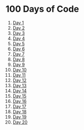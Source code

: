 # 100 Days of Code
1. [Day 1](Day%20001%20-%20Beginner%20-%20Working%20with%20Variables%20in%20Python%20to%20Manage%20Data)
2. [Day 2](Day%20002%20-%20Beginner%20-%20Understanding%20Data%20Types%20and%20How%20to%20Manipulate%20Strings)
3. [Day 3](Day%20003%20-%20Beginner%20-%20Control%20Flow%20and%20Logical%20Operators)
4. [Day 4](Day%20004%20-%20Beginner%20-%20Randomisation%20and%20Python%20Lists)
5. [Day 5](Day%20005%20-%20Beginner%20-%20Python%20Loops)
6. [Day 6](Day%20006%20-%20Beginner%20-%20Python%20Functions%20%26%20Karel)
7. [Day 7](Day%20007%20-%20Beginner%20-%20Hangman)
8. [Day 8](Day%20008%20-%20Beginner%20-%20Function%20Parameters%20%26%20Caesar%20Cipher)
9. [Day 9](Day%20009%20-%20Beginner%20-%20Dictionaries%2C%20Nesting%20and%20the%20Secret%20Auction)
10. [Day 10](Day%20010%20-%20Beginner%20-%20Functions%20with%20Outputs)
11. [Day 11](Day%20011%20-%20Beginner%20-%20The%20Blackjack%20Capstone%20Project)
12. [Day 12](Day%20012%20%20-%20Beginner%20-%20Scope%20%26%20Number%20Guessing%20Game)
13. [Day 13](Day%20013%20-%20Beginner%20-%20Debugging%20How%20to%20Find%20and%20Fix%20Errors%20in%20your%20Code)
14. [Day 14](Day%20014%20-%20Beginner%20-%20Higher%20Lower%20Game%20Project)
15. [Day 15](Day%20015%20-%20Intermediate%20-%20Local%20Development%20Environment%20Setup%20%26%20the%20Coffee%20Machine)
16. [Day 16](Day%20016%20%20-%20Intermediate%20-%20Object%20Oriented%20Programming%20(OOP))
17. [Day 17](Day%2017%20-%20Intermediate%20-%20The%20Quiz%20Project%20%26%20the%20Benefits%20of%20OOP)
18. [Day 18](Day%20018%20-%20Intermediate%20-%20Turtle%20%26%20the%20Graphical%20User%20Interface%20(GUI))
19. [Day 19](Day%20019%20-%20Intermediate%20-%20Instances%2C%20State%20and%20Higher%20Order%20Functions)
20. [Day 20](https://github.com/MdGhulamAzadAnsari/Snake-Game)